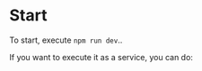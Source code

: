 # Start

To start, execute `npm run dev`..

If you want to execute it as a service, you can do:

```

```
